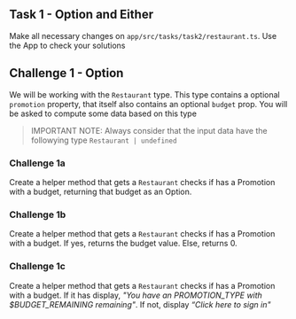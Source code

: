 ## Task 1 - Option and Either

Make all necessary changes on `app/src/tasks/task2/restaurant.ts`.
Use the App to check your solutions

## Challenge 1 - Option

We will be working with the `Restaurant` type. This type contains a optional `promotion` property, that itself also contains an optional `budget` prop. You will be asked to compute some data based on this type

> IMPORTANT NOTE: Always consider that the input data have the followying type `Restaurant | undefined`

### Challenge 1a

Create a helper method that gets a `Restaurant` checks if has a Promotion with a budget, returning that budget as an Option.

### Challenge 1b

Create a helper method that gets a `Restaurant` checks if has a Promotion with a budget. If yes, returns the budget value. Else, returns 0.

### Challenge 1c

Create a helper method that gets a `Restaurant` checks if has a Promotion with a budget. If it has display, _"You have an PROMOTION_TYPE with $BUDGET_REMAINING remaining"_. If not, display _“Click here to sign in"_
